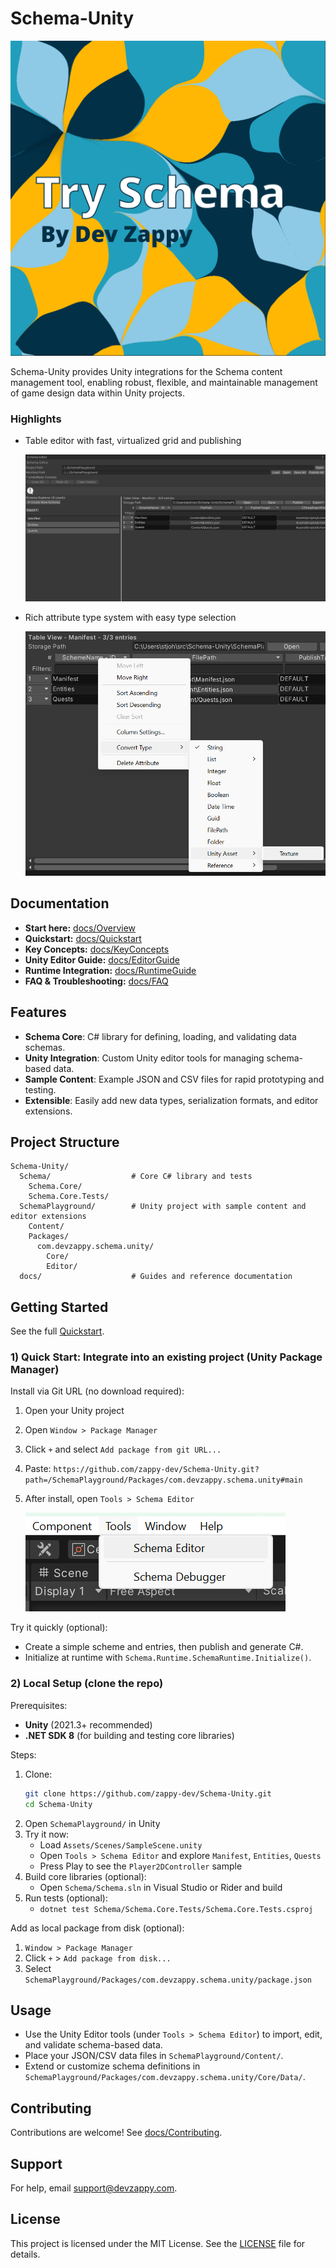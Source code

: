 # Schema-Unity

![Try Schema](docs/try_schema.png)

Schema-Unity provides Unity integrations for the Schema content management tool, enabling robust, flexible, and maintainable management of game design data within Unity projects.

### Highlights
- Table editor with fast, virtualized grid and publishing
  
  ![Schema Table View](docs/images/schema_window_table_view.png)

- Rich attribute type system with easy type selection
  
  ![Scheme Type Selection](docs/images/scheme_type_selection.png)

## Documentation

- **Start here:** [docs/Overview](docs/Overview.md)
- **Quickstart:** [docs/Quickstart](docs/Quickstart.md)
- **Key Concepts:** [docs/KeyConcepts](docs/KeyConcepts.md)
- **Unity Editor Guide:** [docs/EditorGuide](docs/EditorGuide.md)
- **Runtime Integration:** [docs/RuntimeGuide](docs/RuntimeGuide.md)
- **FAQ & Troubleshooting:** [docs/FAQ](docs/FAQ.md)

## Features

- **Schema Core**: C# library for defining, loading, and validating data schemas.
- **Unity Integration**: Custom Unity editor tools for managing schema-based data.
- **Sample Content**: Example JSON and CSV files for rapid prototyping and testing.
- **Extensible**: Easily add new data types, serialization formats, and editor extensions.

## Project Structure

```
Schema-Unity/
  Schema/                  # Core C# library and tests
    Schema.Core/
    Schema.Core.Tests/
  SchemaPlayground/        # Unity project with sample content and editor extensions
    Content/
    Packages/
      com.devzappy.schema.unity/
        Core/
        Editor/
  docs/                    # Guides and reference documentation
```

## Getting Started

See the full [Quickstart](docs/Quickstart.md).

### 1) Quick Start: Integrate into an existing project (Unity Package Manager)

Install via Git URL (no download required):
1. Open your Unity project
2. Open `Window > Package Manager`
3. Click `+` and select `Add package from git URL...`
4. Paste: `https://github.com/zappy-dev/Schema-Unity.git?path=/SchemaPlayground/Packages/com.devzappy.schema.unity#main`
5. After install, open `Tools > Schema Editor`
   
   ![Open Schema Editor](docs/images/unity_open_schema_editor.png)

Try it quickly (optional):
- Create a simple scheme and entries, then publish and generate C#.
- Initialize at runtime with `Schema.Runtime.SchemaRuntime.Initialize()`.

### 2) Local Setup (clone the repo)

Prerequisites:
- **Unity** (2021.3+ recommended)
- **.NET SDK 8** (for building and testing core libraries)

Steps:
1. Clone:
   ```bash
   git clone https://github.com/zappy-dev/Schema-Unity.git
   cd Schema-Unity
   ```
2. Open `SchemaPlayground/` in Unity
3. Try it now:
   - Load `Assets/Scenes/SampleScene.unity`
   - Open `Tools > Schema Editor` and explore `Manifest`, `Entities`, `Quests`
   - Press Play to see the `Player2DController` sample
4. Build core libraries (optional):
   - Open `Schema/Schema.sln` in Visual Studio or Rider and build
5. Run tests (optional):
   - `dotnet test Schema/Schema.Core.Tests/Schema.Core.Tests.csproj`

Add as local package from disk (optional):
1. `Window > Package Manager`
2. Click `+` > `Add package from disk...`
3. Select `SchemaPlayground/Packages/com.devzappy.schema.unity/package.json`

## Usage

- Use the Unity Editor tools (under `Tools > Schema Editor`) to import, edit, and validate schema-based data.
- Place your JSON/CSV data files in `SchemaPlayground/Content/`.
- Extend or customize schema definitions in `SchemaPlayground/Packages/com.devzappy.schema.unity/Core/Data/`.

## Contributing

Contributions are welcome! See [docs/Contributing](docs/Contributing.md).

## Support

For help, email support@devzappy.com.

## License

This project is licensed under the MIT License. See the [LICENSE](LICENSE) file for details.
